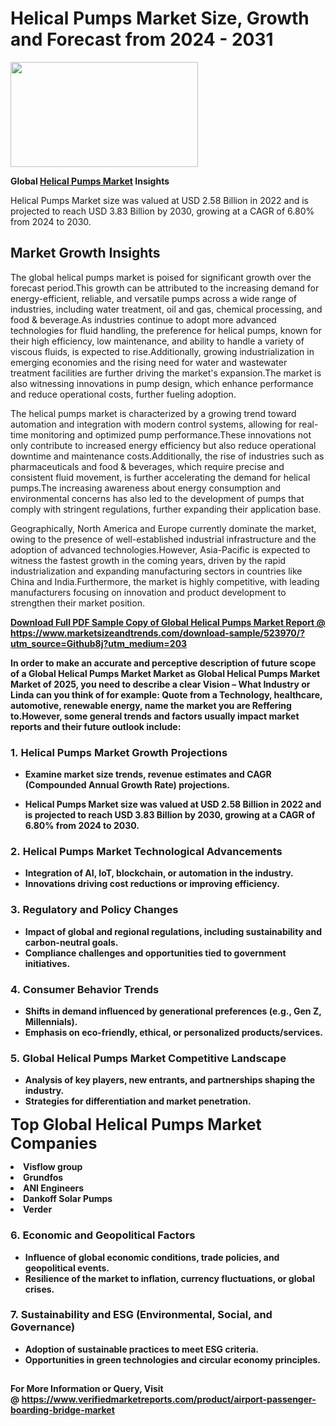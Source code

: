 <H1>Helical Pumps Market Size, Growth and Forecast from 2024 - 2031</H1><img class="aligncenter size-medium wp-image-584254" src="https://thirdeyenews.in/wp-content/uploads/2024/09/Global-Market-Research-300x168.jpeg" alt="" width="300" height="168" /><p><strong>Global&nbsp;<a href="https://www.marketsizeandtrends.com/download-sample/523970/?utm_source=Github8j?utm_medium=203">Helical Pumps Market</a> Insights</strong></p><p>Helical Pumps Market size was valued at USD 2.58 Billion in 2022 and is projected to reach USD 3.83 Billion by 2030, growing at a CAGR of 6.80% from 2024 to 2030.</p><p><h2>Market Growth Insights</h2> <p>The global helical pumps market is poised for significant growth over the forecast period.This growth can be attributed to the increasing demand for energy-efficient, reliable, and versatile pumps across a wide range of industries, including water treatment, oil and gas, chemical processing, and food & beverage.As industries continue to adopt more advanced technologies for fluid handling, the preference for helical pumps, known for their high efficiency, low maintenance, and ability to handle a variety of viscous fluids, is expected to rise.Additionally, growing industrialization in emerging economies and the rising need for water and wastewater treatment facilities are further driving the market's expansion.The market is also witnessing innovations in pump design, which enhance performance and reduce operational costs, further fueling adoption.</p> <p><strong><a href="#"></a></strong></p> <p>The helical pumps market is characterized by a growing trend toward automation and integration with modern control systems, allowing for real-time monitoring and optimized pump performance.These innovations not only contribute to increased energy efficiency but also reduce operational downtime and maintenance costs.Additionally, the rise of industries such as pharmaceuticals and food & beverages, which require precise and consistent fluid movement, is further accelerating the demand for helical pumps.The increasing awareness about energy consumption and environmental concerns has also led to the development of pumps that comply with stringent regulations, further expanding their application base.</p> <p>Geographically, North America and Europe currently dominate the market, owing to the presence of well-established industrial infrastructure and the adoption of advanced technologies.However, Asia-Pacific is expected to witness the fastest growth in the coming years, driven by the rapid industrialization and expanding manufacturing sectors in countries like China and India.Furthermore, the market is highly competitive, with leading manufacturers focusing on innovation and product development to strengthen their market position.</p> <p><strong><a href="#"></p><p><span class=""><strong>Download Full PDF Sample Copy of Global Helical Pumps Market Report</strong> @ <a href="https://www.marketsizeandtrends.com/download-sample/523970/?utm_source=Github8j?utm_medium=203" target="_blank">https://www.marketsizeandtrends.com/download-sample/523970/?utm_source=Github8j?utm_medium=203</a></span></p><p>In order to make an accurate and perceptive description of future scope of a Global&nbsp;Helical Pumps Market Market as Global&nbsp;Helical Pumps Market Market of 2025, you need to describe a clear Vision &ndash; What Industry or Linda can you think of for example: Quote from a Technology, healthcare, automotive, renewable energy, name the market you are Reffering to.However, some general trends and factors usually impact market reports and their future outlook include:</p><h3>1.&nbsp;<strong>Helical Pumps Market Growth Projections</strong></h3><ul><li>Examine market size trends, revenue estimates and CAGR (Compounded Annual Growth Rate) projections.</li><li><p>Helical Pumps Market size was valued at USD 2.58 Billion in 2022 and is projected to reach USD 3.83 Billion by 2030, growing at a CAGR of 6.80% from 2024 to 2030.</p></li></ul><h3>2.&nbsp;<strong>Helical Pumps Market Technological Advancements</strong></h3><ul><li>Integration of AI, IoT, blockchain, or automation in the industry.</li><li>Innovations driving cost reductions or improving efficiency.</li></ul><h3>3.&nbsp;<strong>Regulatory and Policy Changes</strong></h3><ul><li>Impact of global and regional regulations, including sustainability and carbon-neutral goals.</li><li>Compliance challenges and opportunities tied to government initiatives.</li></ul><h3>4.&nbsp;<strong>Consumer Behavior Trends</strong></h3><ul><li>Shifts in demand influenced by generational preferences (e.g., Gen Z, Millennials).</li><li>Emphasis on eco-friendly, ethical, or personalized products/services.</li></ul><h3>5.&nbsp;<strong>Global Helical Pumps Market Competitive Landscape</strong></h3><ul><li>Analysis of key players, new entrants, and partnerships shaping the industry.</li><li>Strategies for differentiation and market penetration.</li></ul><p data-pm-slice="1 1 []"><span style="color: inherit; font-family: inherit; font-size: 25px;">Top Global Helical Pumps Market Companies</span></p><div class="" data-test-id=""><p><li>Visflow group</li><li> Grundfos</li><li> ANI Engineers</li><li> Dankoff Solar Pumps</li><li> Verder</li></p></div><h3>6.&nbsp;<strong>Economic and Geopolitical Factors</strong></h3><ul><li>Influence of global economic conditions, trade policies, and geopolitical events.</li><li>Resilience of the market to inflation, currency fluctuations, or global crises.</li></ul><h3>7.&nbsp;<strong>Sustainability and ESG (Environmental, Social, and Governance)</strong></h3><ul><li>Adoption of sustainable practices to meet ESG criteria.</li><li>Opportunities in green technologies and circular economy principles.</li></ul><h2><strong style="font-size: 14px;">For More Information or Query, Visit @&nbsp;</strong><a style="background-color: #ffffff; font-size: 14px;" href="https://www.marketsizeandtrends.com/report/helical-pumps-market/" target="_blank">https://www.verifiedmarketreports.com/product/airport-passenger-boarding-bridge-market</a></h2>